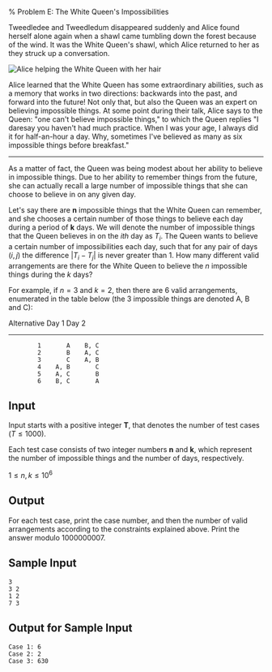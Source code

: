 % Problem E: The White Queen's Impossibilities

Tweedledee and Tweedledum disappeared suddenly and Alice found herself
alone again when a shawl came tumbling down the forest because of the wind.
It was the White Queen's shawl, which Alice returned to her as they struck
up a conversation.

![Alice helping the White Queen with her hair](whitequeen.jpg)

Alice learned that the White Queen has some extraordinary abilities, such as
a memory that works in two directions: backwards into the past, and forward
into the future! Not only that, but also the Queen was an expert on
believing impossible things. At some point during their talk, Alice says to
the Queen: "one can't believe impossible things," to which the Queen replies
"I daresay you haven't had much practice. When I was your age, I always did
it for half-an-hour a day. Why, sometimes I've believed as many as six
impossible things before breakfast."

* * *

As a matter of fact, the Queen was being modest about her ability to believe
in impossible things. Due to her ability to remember things from the future,
she can actually recall a large number of impossible things that she can
choose to believe in on any given day.

Let's say there are **n** impossible things that the White Queen can
remember, and she chooses a certain number of those things to believe each
day during a period of **k** days. We will denote the number of impossible
things that the Queen believes in on the *ith* day as $T_i$. The Queen wants
to believe a certain number of impossibilities each day, such that for any
pair of days $(i, j)$ the difference $|T_i - T_j|$ is never greater than 1.
How many different valid arrangements are there for the White Queen to
believe the $n$ impossible things during the $k$ days?

For example, if $n=3$ and $k=2$, then there are 6 valid arrangements,
enumerated in the table below (the 3 impossible things are denoted A, B and
C):

  Alternative   Day 1   Day 2
------------- ------- -------
            1       A    B, C
            2       B    A, C
            3       C    A, B
            4    A, B       C
            5    A, C       B
            6    B, C       A


## Input ##

Input starts with a positive integer **T**, that denotes the number of test
cases ($T \leq 1000$).

Each test case consists of two integer numbers **n** and **k**, which
represent the number of impossible things and the number of days,
respectively.

$1 \leq n, k \leq 10^6$

## Output ##

For each test case, print the case number, and then the number of valid
arrangements according to the constraints explained above. Print the answer
modulo $1000000007$.

## Sample Input ##

~~~~
3
3 2
1 2
7 3
~~~~

## Output for Sample Input ##

~~~~
Case 1: 6
Case 2: 2
Case 3: 630
~~~~
